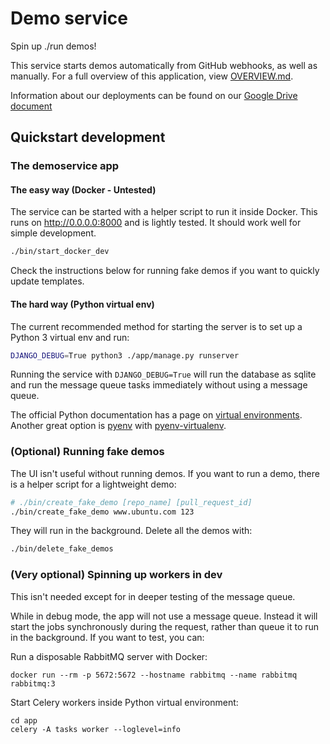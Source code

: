 # Demo service

Spin up ./run demos!

This service starts demos automatically from GitHub webhooks, as well as manually. For a full overview of this application, view [OVERVIEW.md](OVERVIEW.md).

Information about our deployments can be found on our [Google Drive document](https://docs.google.com/document/d/1Yw0uU9zp1Tc2l01loDSTdhc72LibSHYytWRLTVhCB58/edit)

## Quickstart development

### The demoservice app

#### The easy way (Docker - Untested)

The service can be started with a helper script to run it inside Docker. This runs on http://0.0.0.0:8000 and is lightly tested. It should work well for simple development.

``` bash
./bin/start_docker_dev
```

Check the instructions below for running fake demos if you want to quickly update templates.

#### The hard way (Python virtual env)

The current recommended method for starting the server is to set up a Python 3 virtual env and run:

``` bash
DJANGO_DEBUG=True python3 ./app/manage.py runserver
```

Running the service with `DJANGO_DEBUG=True` will run the database as sqlite and run the message queue tasks immediately without using a message queue.

The official Python documentation has a page on [virtual environments](https://docs.python.org/3/tutorial/venv.html). Another great option is [pyenv](https://github.com/pyenv/pyenv) with [pyenv-virtualenv](https://github.com/pyenv/pyenv-virtualenv).

### (Optional) Running fake demos

The UI isn't useful without running demos. If you want to run a demo, there is a helper script for a lightweight demo:

``` bash
# ./bin/create_fake_demo [repo_name] [pull_request_id]
./bin/create_fake_demo www.ubuntu.com 123
```

They will run in the background. Delete all the demos with:

``` bash
./bin/delete_fake_demos
```

### (Very optional) Spinning up workers in dev

This isn't needed except for in deeper testing of the message queue.

While in debug mode, the app will not use a message queue. Instead it will start the jobs synchronously during the request, rather than queue it to run in the background.
If you want to test, you can:

Run a disposable RabbitMQ server with Docker:
```
docker run --rm -p 5672:5672 --hostname rabbitmq --name rabbitmq rabbitmq:3
```

Start Celery workers inside Python virtual environment:
```
cd app
celery -A tasks worker --loglevel=info
```
